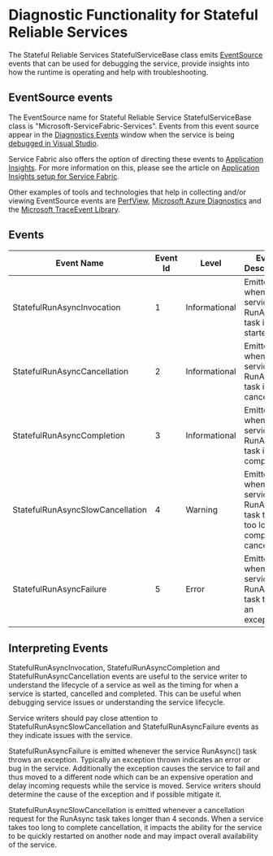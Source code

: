 <properties
   pageTitle="Stateful Reliable Service Diagnostics"
   description="Diagnostic Functionality for Stateful Reliable Services"
   services="service-fabric"
   documentationCenter=".net"
   authors="AlanWarwick"
   manager="timlt"
   editor=""/>

<tags
   ms.service="Service-Fabric"
   ms.devlang="dotnet"
   ms.topic="article"
   ms.tgt_pltfrm="NA"
   ms.workload="NA"
   ms.date="04/20/2015"
   ms.author="alanwar"/>

# Diagnostic Functionality for Stateful Reliable Services
The Stateful Reliable Services StatefulServiceBase class emits [EventSource](https://msdn.microsoft.com/library/system.diagnostics.tracing.eventsource.aspx) events 
that can be used for debugging the service, provide insights into how the runtime is operating and help with troubleshooting. 

## EventSource events
The EventSource name for Stateful Reliable Service StatefulServiceBase class is "Microsoft-ServiceFabric-Services". Events from this event source appear in the 
[Diagnostics Events](service-fabric-diagnostics-how-to-monitor-and-diagnose-services-locally.md#view-service-fabric-system-events-in-visual-studio) window when the service 
is being [debugged in Visual Studio](service-fabric-debugging-your-application.md).

Service Fabric also offers the option of directing these events to [Application Insights](http://azure.microsoft.com/services/application-insights/). For more information on this, please see 
the article on [Application Insights setup for Service Fabric](service-fabric-diagnostics-application-insights-setup.md).

Other examples of tools and technologies that help in collecting and/or viewing EventSource events are [PerfView](http://www.microsoft.com/download/details.aspx?id=28567), 
[Microsoft Azure Diagnostics](cloud-services-dotnet-diagnostics.md) and the 
[Microsoft TraceEvent Library](http://www.nuget.org/packages/Microsoft.Diagnostics.Tracing.TraceEvent).

## Events

|Event Name|Event Id|Level|Event Description|
|----------|--------|-----|-----------------|
|StatefulRunAsyncInvocation|1|Informational|Emitted when service RunAsync task is started|
|StatefulRunAsyncCancellation|2|Informational|Emitted when service RunAsync task is cancelled|
|StatefulRunAsyncCompletion|3|Informational|Emitted when service RunAsync task is completed|
|StatefulRunAsyncSlowCancellation|4|Warning|Emitted when service RunAsync task takes too long to complete cancellation|
|StatefulRunAsyncFailure|5|Error|Emitted when service RunAsync task throws an exception|

## Interpreting Events

StatefulRunAsyncInvocation, StatefulRunAsyncCompletion and StatefulRunAsyncCancellation events are useful to the service writer to understand the lifecycle of a service as well as the timing for when a 
service is started, cancelled and completed. This can be useful when debugging service issues or understanding the service lifecycle. 

Service writers should pay close attention 
to StatefulRunAsyncSlowCancellation and StatefulRunAsyncFailure events as they indicate issues with the service. 

StatefulRunAsyncFailure is emitted whenever
the service RunAsync() task throws an exception. Typically an exception thrown indicates an error or bug in the service. Additionally the exception causes the service to fail and thus moved to a 
different node which can be an expensive operation and delay incoming requests while the service is moved. Service writers should determine the cause of the exception and if possible mitigate it. 

StatefulRunAsyncSlowCancellation is emitted whenever a cancellation request for the RunAsync task takes longer than 4 seconds. When a service takes too long to complete cancellation, it impacts
the ability for the service to be quickly restarted on another node and may impact overall availability of the service.